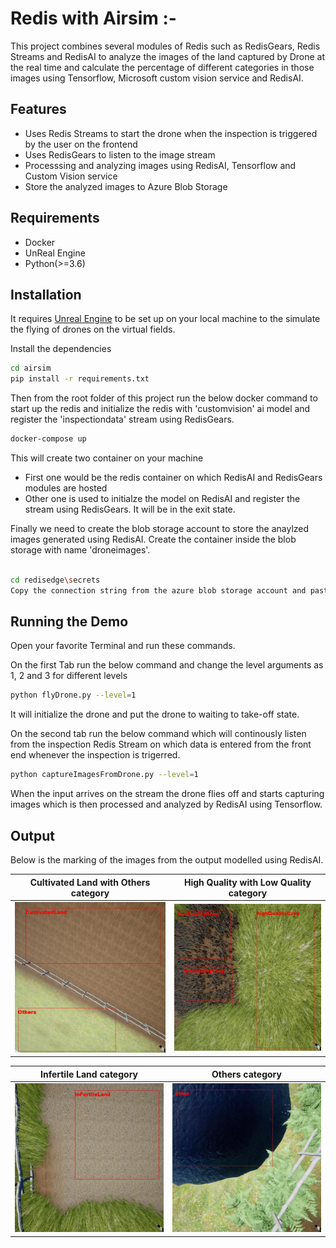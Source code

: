 # Redis with Airsim :-

This project combines several modules of Redis such as RedisGears, Redis Streams and RedisAI to analyze the images of the land captured by Drone at the real time and calculate the percentage of different categories in those images using Tensorflow, Microsoft custom vision service and RedisAI.

## Features

- Uses Redis Streams to start the drone when the inspection is triggered by the user on the frontend
- Uses RedisGears to listen to the image stream 
- Processsing and analyzing images using RedisAI, Tensorflow and Custom Vision service
- Store the analyzed images to Azure Blob Storage

## Requirements

- Docker
- UnReal Engine
- Python(>=3.6)

## Installation

It requires [Unreal Engine](https://www.unrealengine.com/en-US/download) to be set up on your local machine to the simulate the flying of drones on the virtual fields.

Install the dependencies

```sh
cd airsim
pip install -r requirements.txt
```
Then from the root folder of this project run the below docker command to start up the redis and initialize the redis with 'customvision' ai model and register the 'inspectiondata' stream using RedisGears.
```sh
docker-compose up
```
This will create two container on your machine

- First one would be the redis container on which RedisAI and RedisGears modules are hosted
- Other one is used to initialze the model on RedisAI and register the stream using RedisGears. It will be in the exit state.

Finally we need to create the blob storage account to store the anaylzed images generated using RedisAI. Create the container inside the blob storage with name 'droneimages'.
```sh

cd redisedge\secrets
Copy the connection string from the azure blob storage account and paste it on the 'azureblobsecret' file inside the folder.
```

## Running the Demo

Open your favorite Terminal and run these commands.

On the first Tab run the below command and change the level arguments as 1, 2 and 3 for different levels

```sh
python flyDrone.py --level=1
```
It will initialize the drone and put the drone to waiting to take-off state.

On the second tab run the below command which will continously listen from the inspection Redis Stream on which data is entered from the front end whenever the inspection is trigerred.
```sh
python captureImagesFromDrone.py --level=1
```
When the input arrives on the stream the drone flies off and starts capturing images which is then processed and analyzed by RedisAI using Tensorflow.

## Output

Below is the marking of the images from the output modelled using RedisAI.

Cultivated Land with Others category           |  High Quality with Low Quality category
:------------------------------------:|:-------------------------:
![Output](/Redis_Airsim/images/cultivated_others.jpg) | ![Output](/Redis_Airsim/images/highquality_lowquality.jpg)

Infertile Land category           |  Others category
:------------------------------------:|:-------------------------:
![Output](/Redis_Airsim/images/infertile_land.jpg) | ![Output](/Redis_Airsim/images/other.jpg)

